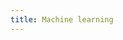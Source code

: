 ```yaml
---
title: Machine learning
---
```


<video-container src="https://www.youtube.com/playlist?list=PLAwxTw4SYaPkQXg8TkVdIvYv4HfLG7SiH" />
